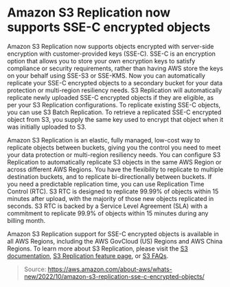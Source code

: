 # Amazon S3 Replication now supports SSE-C encrypted objects

Amazon S3 Replication now supports objects encrypted with server-side encryption with customer-provided keys (SSE-C). SSE-C is an encryption option that allows you to store your own encryption keys to satisfy compliance or security requirements, rather than having AWS store the keys on your behalf using SSE-S3 or SSE-KMS. Now you can automatically replicate your SSE-C encrypted objects to a secondary bucket for your data protection or multi-region resiliency needs. S3 Replication will automatically replicate newly uploaded SSE-C encrypted objects if they are eligible, as per your S3 Replication configurations. To replicate existing SSE-C objects, you can use S3 Batch Replication. To retrieve a replicated SSE-C encrypted object from S3, you supply the same key used to encrypt that object when it was initially uploaded to S3.

Amazon S3 Replication is an elastic, fully managed, low-cost way to replicate objects between buckets, giving you the control you need to meet your data protection or multi-region resiliency needs. You can configure S3 Replication to automatically replicate S3 objects in the same AWS Region or across different AWS Regions. You have the flexibility to replicate to multiple destination buckets, and to replicate bi-directionally between buckets. If you need a predictable replication time, you can use Replication Time Control (RTC). S3 RTC is designed to replicate 99.99% of objects within 15 minutes after upload, with the majority of those new objects replicated in seconds. S3 RTC is backed by a Service Level Agreement (SLA) with a commitment to replicate 99.9% of objects within 15 minutes during any billing month.

Amazon S3 Replication support for SSE-C encrypted objects is available in all AWS Regions, including the AWS GovCloud (US) Regions and AWS China Regions. To learn more about S3 Replication, please visit the [S3 documentation](https://docs.aws.amazon.com/AmazonS3/latest/userguide/replication-how-setup.html), [S3 Replication feature page](https://aws.amazon.com/s3/features/replication/), or [S3 FAQs](https://aws.amazon.com/s3/faqs/).

> Source: https://aws.amazon.com/about-aws/whats-new/2022/10/amazon-s3-replication-sse-c-encrypted-objects/